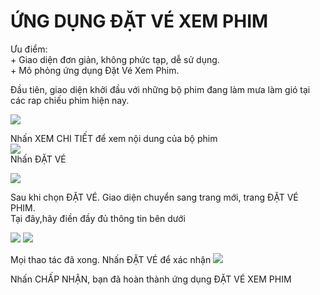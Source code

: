 
<h1><strong>ỨNG DỤNG ĐẶT VÉ XEM PHIM</strong></h1>
<a>Ưu điểm:<br/>
    + Giao diện đơn giản, không phức tạp, dễ sử dụng.<br/>
    + Mô phỏng ứng dụng Đặt Vé Xem Phim.<br/>
<a/>
<p>
    Đầu tiên, giao diện khởi đầu với những bộ phim đang làm mưa làm gió tại các rap chiếu phim hiện nay.<br/>
    
   <img src="https://scontent.fdad1-1.fna.fbcdn.net/v/t1.15752-9/62271131_472516593506870_8851232147361497088_n.png?_nc_cat=100&_nc_oc=AQn5z3pGv1cQkDFyM_9f9AsNpyNPJPMfZNi8w7j1OEA65kgN5XDYFDAfUDjF6jq4Wcw&_nc_ht=scontent.fdad1-1.fna&oh=f3ca03d016a467b407eea87f42156231&oe=5D7BF803"></img>
    
  <a> Nhấn XEM CHI TIẾT để xem nội dung của bộ phim</a><br/>
   <img src="https://scontent.fdad2-1.fna.fbcdn.net/v/t1.15752-9/62258270_483836252380717_8993543569432117248_n.png?_nc_cat=110&_nc_oc=AQlYyypNW1ZT_0wGYyFrAyrERyR6VblkIFzG2lvS0LXDK_ZufPAeTccCuCCIa4Kjz6A&_nc_ht=scontent.fdad2-1.fna&oh=62ccd223b50d7e809e0810f6f042e63c&oe=5D7CB118"/> <br/>
   <a> Nhấn ĐẶT VÉ</a><br/>


   <img src="https://scontent.fdad1-1.fna.fbcdn.net/v/t1.15752-9/62597638_2372897799648386_5941134514305630208_n.png?_nc_cat=103&_nc_oc=AQmeKvculVdND45XIfMmSwDwxPKpKwbpWm_RPx4BefNz-ExKPCC9yj4J0Qkas7KdjmI&_nc_ht=scontent.fdad1-1.fna&oh=14a6d4162034d92080e07d5097875a0b&oe=5D9C138E"/>
   
   <a> Sau khi chọn ĐẶT VÉ. Giao diện chuyển sang trang mới, trang ĐẶT VÉ PHIM.<br/>
        Tại đây,hãy điền đầy đủ thông tin bên dưới
    
   </a>
    <img src="https://scontent.fdad2-1.fna.fbcdn.net/v/t1.15752-9/62245459_1167583553441864_310796417792737280_n.png?_nc_cat=101&_nc_oc=AQl2NxWtp4Iv5FHbQXcsikpyOMelHTZVnY6HFrAzDIj6w1HDuBGebI8832qFCe-qXb0&_nc_ht=scontent.fdad2-1.fna&oh=2a016fa0528ff154f7efb9144f3a84e9&oe=5D8487D0"/>
    <img src="https://scontent.fdad2-1.fna.fbcdn.net/v/t1.15752-9/62484642_348603855799500_999361460108787712_n.png?_nc_cat=101&_nc_oc=AQlZp2LS5Qv3pMLqb5icVVIaq1lk9297Oo9euUZnWx9lTK57GbG8suPAIo6D5pblBQI&_nc_ht=scontent.fdad2-1.fna&oh=c035fc4db5491d00d1e37525c72aa8f7&oe=5D9979F6"/>
    
   <a> Mọi thao tác đã xong. Nhấn ĐẶT VÉ để xác nhận</a>
   <img src="https://scontent.fdad1-1.fna.fbcdn.net/v/t1.15752-9/63795704_2353025411687846_3513594581717352448_n.png?_nc_cat=106&_nc_oc=AQntffKhwRXIFE6Q5g0eVHiw7SBtxmyQL6wxwvcrtiLuROXdbFg6oystCkgjZgu6G2s&_nc_ht=scontent.fdad1-1.fna&oh=7f81a5fadddfcc00cc7ed1660bb1c360&oe=5D927D90"/>
   
 <a>Nhấn CHẤP NHẬN, bạn đã hoàn thành ứng dụng ĐẶT VÉ XEM PHIM<a/>
     
